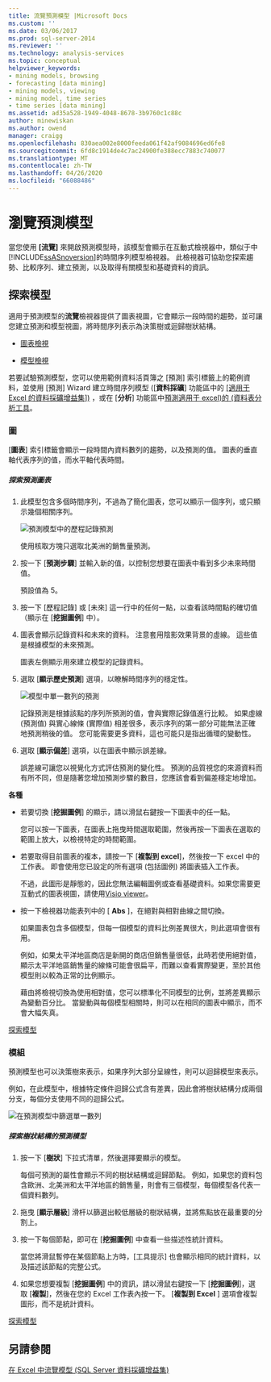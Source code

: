 ```yaml
---
title: 流覽預測模型 |Microsoft Docs
ms.custom: ''
ms.date: 03/06/2017
ms.prod: sql-server-2014
ms.reviewer: ''
ms.technology: analysis-services
ms.topic: conceptual
helpviewer_keywords:
- mining models, browsing
- forecasting [data mining]
- mining models, viewing
- mining model, time series
- time series [data mining]
ms.assetid: ad35a528-1949-4048-8678-3b9760c1c88c
author: minewiskan
ms.author: owend
manager: craigg
ms.openlocfilehash: 830aea002e8000feeda061f42af9084696ed6fe8
ms.sourcegitcommit: 6fd8c1914de4c7ac24900fe388ecc7883c740077
ms.translationtype: MT
ms.contentlocale: zh-TW
ms.lasthandoff: 04/26/2020
ms.locfileid: "66088486"
---
```

# <a name="browsing-a-forecasting-model"></a>瀏覽預測模型
  當您使用 **[流覽]** 來開啟預測模型時，該模型會顯示在互動式檢視器中，類似于中[!INCLUDE[ssASnoversion](../includes/ssasnoversion-md.md)]的時間序列模型檢視器。 此檢視器可協助您探索趨勢、比較序列、建立預測，以及取得有關模型和基礎資料的資訊。  
  
##  <a name="explore-the-model"></a><a name="bkmk_Top"></a>探索模型  
 適用于預測模型的**流覽**檢視器提供了圖表視圖，它會顯示一段時間的趨勢，並可讓您建立預測和模型視圖，將時間序列表示為決策樹或迴歸樹狀結構。  
  
-   [圖表檢視](#bkmk_charts)  
  
-   [模型檢視](#bkmk_Model)  
  
 若要試驗預測模型，您可以使用範例資料活頁簿之 [預測] 索引標籤上的範例資料，並使用 [預測] Wizard 建立時間序列模型 &#40;[**資料採礦**] 功能區中的 [[適用于 Excel 的資料採礦增益集]&#41;](forecast-wizard-data-mining-add-ins-for-excel.md) ，或在 [**分析**] 功能區中[預測適用于 excel&#41;的 &#40;資料表分析工具](forecast-table-analysis-tools-for-excel.md)。  
  
###  <a name="chart"></a><a name="bkmk_charts"></a>圖  
 [**圖表**] 索引標籤會顯示一段時間內資料數列的趨勢，以及預測的值。 圖表的垂直軸代表序列的值，而水平軸代表時間。  
  
##### <a name="explore-the-forecasting-chart"></a>探索預測圖表  
  
1.  此模型包含多個時間序列，不過為了簡化圖表，您可以顯示一個序列，或只顯示幾個相關序列。  
  
     ![預測模型中的歷程記錄預測](media/dm13-forecast-chart-historicpredictions.gif "預測模型中的歷程記錄預測")  
  
     使用核取方塊只選取北美洲的銷售量預測。  
  
2.  按一下 [**預測步驟**] 並輸入新的值，以控制您想要在圖表中看到多少未來時間值。  
  
     預設值為 5。  
  
3.  按一下 [歷程記錄] 或 [未來] 這一行中的任何一點，以查看該時間點的確切值（顯示在 [**挖掘圖例**] 中）。  
  
4.  圖表會顯示記錄資料和未來的資料。 注意套用陰影效果背景的虛線。 這些值是根據模型的未來預測。  
  
     圖表左側顯示用來建立模型的記錄資料。  
  
5.  選取 [**顯示歷史預測**] 選項，以瞭解時間序列的穩定性。  
  
     ![模型中單一數列的預測](media/dm13-forecast-chart-singleseries.gif "模型中單一數列的預測")  
  
     記錄預測是根據該點的序列所預測的值，會與實際記錄值進行比較。 如果虛線 (預測值) 與實心線條 (實際值) 相差很多，表示序列的第一部分可能無法正確地預測稍後的值。 您可能需要更多資料，這也可能只是指出循環的變動性。  
  
6.  選取 [**顯示偏差**] 選項，以在圖表中顯示誤差線。  
  
     誤差線可讓您以視覺化方式評估預測的變化性。 預測的品質視您的來源資料而有所不同，但是隨著您增加預測步驟的數目，您應該會看到偏差穩定地增加。  
  
 **各種**  
  
-   若要切換 [**挖掘圖例**] 的顯示，請以滑鼠右鍵按一下圖表中的任一點。  
  
     您可以按一下圖表，在圖表上拖曳時間選取範圍，然後再按一下圖表在選取的範圍上放大，以檢視特定的時間範圍。  
  
-   若要取得目前圖表的複本，請按一下 [**複製到 excel**]，然後按一下 excel 中的工作表。 即會使用您已設定的所有選項 (包括圖例) 將圖表插入工作表。  
  
     不過，此圖形是靜態的，因此您無法編輯圖例或查看基礎資料。如果您需要更互動式的圖表視圖，請使用[Visio viewer](viewing-data-mining-models-in-visio-data-mining-add-ins.md)。  
  
-   按一下檢視器功能表列中的 [ **Abs** ]，在絕對與相對曲線之間切換。  
  
     如果圖表包含多個模型，但每一個模型的資料比例差異很大，則此選項會很有用。  
  
     例如，如果太平洋地區商店是新開的商店但銷售量很低，此時若使用絕對值，顯示太平洋地區銷售量的線條可能會很扁平，而難以查看實際變更，至於其他模型則以較為正常的比例顯示。  
  
     藉由將檢視切換為使用相對值，您可以標準化不同模型的比例，並將差異顯示為變動百分比。 當變動與每個模型相關時，則可以在相同的圖表中顯示，而不會大幅失真。  
  
 [探索模型](#bkmk_Top)  
  
###  <a name="model"></a><a name="bkmk_Model"></a>模組  
 預測模型也可以決策樹來表示，如果序列大部分呈線性，則可以迴歸模型來表示。  
  
 例如，在此模型中，根據特定條件迴歸公式含有差異，因此會將樹狀結構分成兩個分支，每個分支使用不同的迴歸公式。  
  
 ![在預測模型中篩選單一數列](media/dm13-forecast-model-northamerica.gif "在預測模型中篩選單一數列")  
  
##### <a name="explore-the-forecasting-model-as-a-tree"></a>探索樹狀結構的預測模型  
  
1.  按一下 [**樹狀**] 下拉式清單，然後選擇要顯示的模型。  
  
     每個可預測的屬性會顯示不同的樹狀結構或迴歸節點。 例如，如果您的資料包含歐洲、北美洲和太平洋地區的銷售量，則會有三個模型，每個模型各代表一個資料數列。  
  
2.  拖曳 [**顯示層級**] 滑杆以篩選出較低層級的樹狀結構，並將焦點放在最重要的分割上。  
  
3.  按一下每個節點，即可在 [**挖掘圖例**] 中查看一些描述性統計資料。  
  
     當您將滑鼠暫停在某個節點上方時，[工具提示] 也會顯示相同的統計資料，以及描述該節點的完整公式。  
  
4.  如果您想要複製 [**挖掘圖例**] 中的資訊，請以滑鼠右鍵按一下 [**挖掘圖例**]，選取 [**複製**]，然後在您的 Excel 工作表內按一下。 [**複製到 Excel** ] 選項會複製圖形，而不是統計資料。  
  
 [探索模型](#bkmk_Top)  
  
## <a name="see-also"></a>另請參閱  
 [在 Excel 中流覽模型 &#40;SQL Server 資料採礦增益集&#41;](browsing-models-in-excel-sql-server-data-mining-add-ins.md)  
  
  
